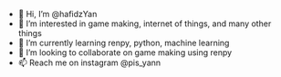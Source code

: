 - 👋 Hi, I’m @hafidzYan
- 👀 I’m interested in game making, internet of things, and many other things
- 🌱 I’m currently learning renpy, python, machine learning
- 💞️ I’m looking to collaborate on game making using renpy
- 📫 Reach me on instagram @pis_yann

<!---
hafidzYan/hafidzYan is a ✨ special ✨ repository because its `README.md` (this file) appears on your GitHub profile.
You can click the Preview link to take a look at your changes.
--->
